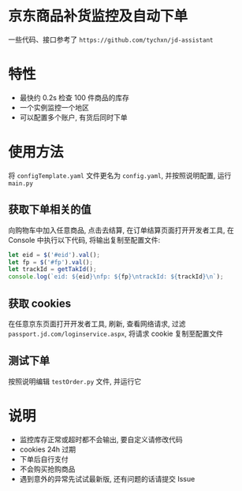 # 京东商品补货监控及自动下单

一些代码、接口参考了 `https://github.com/tychxn/jd-assistant`

# 特性

- 最快约 0.2s 检查 100 件商品的库存
- 一个实例监控一个地区
- 可以配置多个账户, 有货后同时下单

# 使用方法

将 `configTemplate.yaml` 文件更名为 `config.yaml`, 并按照说明配置, 运行 `main.py`

## 获取下单相关的值

向购物车中加入任意商品, 点击去结算, 在订单结算页面打开开发者工具, 在 Console 中执行以下代码, 将输出复制至配置文件:

```javascript
let eid = $('#eid').val();
let fp = $('#fp').val();
let trackId = getTakId();
console.log(`eid: ${eid}\nfp: ${fp}\ntrackId: ${trackId}\n`);
```

## 获取 cookies

在任意京东页面打开开发者工具, 刷新, 查看网络请求, 过滤 `passport.jd.com/loginservice.aspx`, 将请求 cookie 复制至配置文件

## 测试下单

按照说明编辑 `testOrder.py` 文件, 并运行它

# 说明

- 监控库存正常或超时都不会输出, 要自定义请修改代码
- cookies 24h 过期
- 下单后自行支付
- 不会购买抢购商品
- 遇到意外的异常先试试最新版, 还有问题的话请提交 Issue
